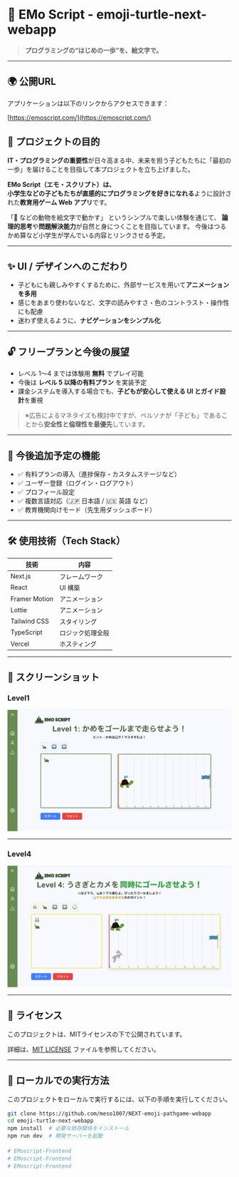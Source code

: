 # 🐢 EMo Script - emoji-turtle-next-webapp

> **プログラミングの“はじめの一歩”を、絵文字で。**

---
## 🌍 公開URL

アプリケーションは以下のリンクからアクセスできます：

[https://emoscript.com/](https://emoscript.com/)

## 🎯 プロジェクトの目的

**IT・プログラミングの重要性**が日々高まる中、未来を担う子どもたちに「最初の一歩」を届けることを目指して本プロジェクトを立ち上げました。

**EMo Script（エモ・スクリプト）**は、  
小学生などの**子どもたちが直感的にプログラミングを好きになれる**ように設計された**教育用ゲーム Web アプリ**です。

「🐢 などの動物を絵文字で動かす」 というシンプルで楽しい体験を通じて、
**論理的思考**や**問題解決能力**が自然と身につくことを目指しています。
今後はつるかめ算など小学生が学んでいる内容とリンクさせる予定。

---

## ✨ UI / デザインへのこだわり

- 子どもにも親しみやすくするために、外部サービスを用いて**アニメーションを多用**
- 感じをあまり使わないなど、文字の読みやすさ・色のコントラスト・操作性にも配慮
- 迷わず使えるように、**ナビゲーションをシンプル化**

---

## 🔓 フリープランと今後の展望

- レベル 1〜4 までは体験用 **無料** でプレイ可能
- 今後は **レベル 5 以降の有料プラン** を実装予定
- 課金システムを導入する場合でも、**子どもが安心して使える UI とガイド設計**を重視

> ※広告によるマネタイズも検討中ですが、ペルソナが「子ども」であることから**安全性と倫理性を最優先**しています。

---

## 🔮 今後追加予定の機能

- ✅ 有料プランの導入（進捗保存・カスタムステージなど）
- ✅ ユーザー登録（ログイン・ログアウト）
- ✅ プロフィール設定
- ✅ 複数言語対応（🇯🇵 日本語 / 🇺🇸 英語 など）
- ✅ 教育機関向けモード（先生用ダッシュボード）

---

## 🛠️ 使用技術（Tech Stack）

| 技術          | 内容             |
| ------------- | ---------------- |
| Next.js       | フレームワーク   |
| React         | UI 構築          |
| Framer Motion | アニメーション   |
| Lottie        | アニメーション   |
| Tailwind CSS  | スタイリング     |
| TypeScript    | ロジック処理全般 |
| Vercel        | ホスティング     |

---
## 📸 スクリーンショット
### Level1
![レベル1](public/readme/level1.png)

---
### Level4
![レベル4](public/readme/level4.png)

---

## 📄 ライセンス

このプロジェクトは、MITライセンスの下で公開されています。

詳細は、[MIT LICENSE](LICENSE.txt) ファイルを参照してください。

---

## 🚀 ローカルでの実行方法

このプロジェクトをローカルで実行するには、以下の手順を実行してください。

```bash
git clone https://github.com/meso1007/NEXT-emoji-pathgame-webapp
cd emoji-turtle-next-webapp
npm install  # 必要な依存関係をインストール
npm run dev  # 開発サーバーを起動

# EMoscript-Frontend
# EMoscript-Frontend
# EMoscript-Frontend
